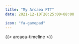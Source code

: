```yaml
---
title: "My Arcaea PTT"
date: 2021-12-10T20:25:00+08:00

icon: "fa-gamepad"
---
```


{{< arcaea-timeline >}}

